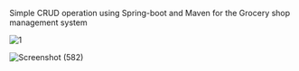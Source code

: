 Simple CRUD operation using Spring-boot and Maven for the Grocery shop management system

![1](https://user-images.githubusercontent.com/86566770/219939400-a775aa2c-2141-4c80-9aeb-5cf52bced20d.png)

![Screenshot (582)](https://user-images.githubusercontent.com/86566770/219946894-8a5a0b72-7530-4552-99ea-c6cb0793bb90.png)
